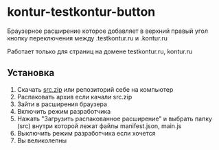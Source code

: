 # kontur-testkontur-button

Браузерное расширение которое добавляет в верхний правый угол кнопку переключения между .testkontur.ru и .kontur.ru

Работает только для страниц на домене testkontur.ru, kontur.ru

## Установка

1. Скачать [src.zip](https://github.com/Advitalitum/kontur-testkontur-button/releases/download/0.0.0.1/src.zip) или репозиторий себе на компьютер
2. Распаковать архив если качали src.zip
3. Зайти в расширения браузера
4. Включить режим разработчика
5. Нажать "Загрузить распакованное расширение" и выбрать папку (src) внутри которой лежат файлы manifest.json, main.js
6. Выключить режим разработчика если хочется
7. Вы великолепны
